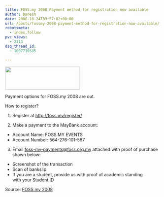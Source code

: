 ```yaml
---
title: FOSS.my 2008 Payment method for registration now available
author: Danesh
date: 2008-10-24T03:57:02+00:00
url: /posts/fossmy-2008-payment-method-for-registration-now-available/
robotsmeta:
  - index,follow
pvc_views:
  - 2313
dsq_thread_id:
  - 1007710585

---
```

[<img loading="lazy" class="alignnone size-medium wp-image-996" title="fossmy-logo" src="/wp-content/uploads/2008/10/fossmy-logo.png" alt="" width="243" height="74" />][1]

Payment options for FOSS.my 2008 are out.

How to register?

1. Register at <a href="http://foss.my/register/" target="_blank">http://foss.my/register/</a>

2. Make a payment to the MayBank account:

* Account Name: FOSS MY EVENTS  
* Account Number: 564-276-101-587

3. Email <foss-my-payments@foss.org.my> attached with proof of purchase shown below:

* Screenshot of the transaction  
* Scan of bankslip  
* If you are a student, provide us with proof of academic standing  
with your Student ID

Source: [FOSS.my 2008][2]

 [1]: /wp-content/uploads/2008/10/fossmy-logo.png
 [2]: http://foss.my/register/